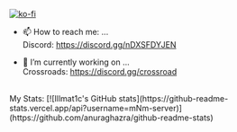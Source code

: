[![ko-fi](https://ko-fi.com/img/githubbutton_sm.svg)](https://ko-fi.com/M4M2LQLBM)

- 📫 How to reach me: ...<br /> Discord: https://discord.gg/nDXSFDYJEN

- 🔭 I’m currently working on ...<br />
Crossroads: https://discord.gg/crossroad

<br />
My Stats:
[![Illmat1c's GitHub stats](https://github-readme-stats.vercel.app/api?username=mNm-server)](https://github.com/anuraghazra/github-readme-stats)

<!--
**mNm-server/mNm-server** is a ✨ _special_ ✨ repository because its `README.md` (this file) appears on your GitHub profile.

Here are some ideas to get you started:

- 🔭 I’m currently working on ...
- 🌱 I’m currently learning ...
- 👯 I’m looking to collaborate on ...
- 🤔 I’m looking for help with ...
- 💬 Ask me about ...
- 📫 How to reach me: ...
- 😄 Pronouns: ...
- ⚡ Fun fact: ...
-->
